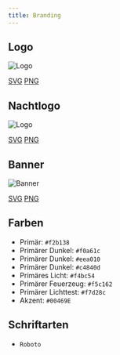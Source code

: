 ```yaml
---
title: Branding
---
```


## Logo

![Logo](/img/logo.svg)

[SVG](/img/logo.svg) [PNG](/img/logo.png)

## Nachtlogo

![Logo](/img/nightly.svg)

[SVG](/img/nightly.svg) [PNG](/img/nightly.png)

## Banner

![Banner](/img/banner.svg)

[SVG](/img/banner.svg) [PNG](/img/banner.png)

## Farben

* Primär: `#f2b138`
* Primärer Dunkel: `#f0a61c`
* Primärer Dunkel: `#eea010`
* Primärer Dunkel: `#c4840d`
* Primäres Licht: `#f4bc54`
* Primärer Feuerzeug: `#f5c162`
* Primärer Lichttest: `#f7d28c`
* Akzent: `#00469E`

## Schriftarten

* `Roboto`
